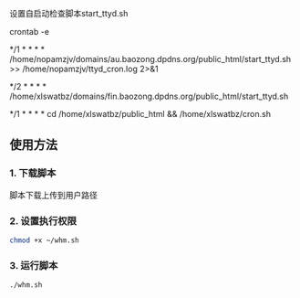 设置自启动检查脚本start_ttyd.sh

crontab -e

*/1 * * * * /home/nopamzjv/domains/au.baozong.dpdns.org/public_html/start_ttyd.sh >> /home/nopamzjv/ttyd_cron.log 2>&1

*/2 * * * * /home/xlswatbz/domains/fin.baozong.dpdns.org/public_html/start_ttyd.sh

*/1 * * * * cd /home/xlswatbz/public_html && /home/xlswatbz/cron.sh

## 使用方法

### 1. 下载脚本

脚本下载上传到用户路径


### 2. 设置执行权限

```bash
chmod +x ~/whm.sh
```

### 3. 运行脚本

```bash
./whm.sh
```



